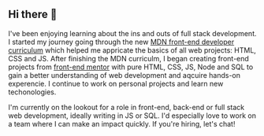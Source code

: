 ## Hi there 👋
 I've been enjoying learning about the ins and outs of full stack development. I started my journey going through the new [MDN front-end developer curriculum](https://developer.mozilla.org/en-US/curriculum/) which helped me appricate the basics of all web projects: HTML, CSS and JS. After finishing the MDN curriculm, I began creating front-end projects from [front-end mentor](https://www.frontendmentor.io/challenges) with pure HTML, CSS, JS, Node and SQL to gain a better understanding of web development and aqcuire hands-on experencie. I continue to work on personal projects and learn new techonologies.

I'm currently on the lookout for a role in front-end, back-end or full stack web development, ideally writing in JS or SQL. I'd especially love to work on a team where I can make an impact quickly. If you're hiring, let's chat!
